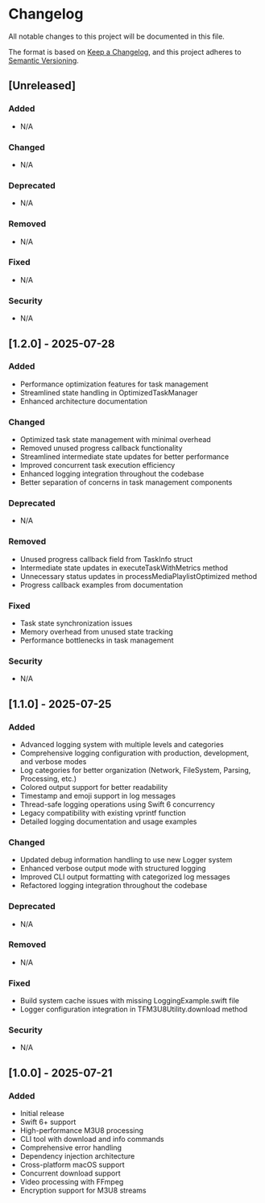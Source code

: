 # Changelog

All notable changes to this project will be documented in this file.

The format is based on [Keep a Changelog](https://keepachangelog.com/en/1.0.0/),
and this project adheres to [Semantic Versioning](https://semver.org/spec/v2.0.0.html).

## [Unreleased]

### Added
- N/A

### Changed
- N/A

### Deprecated
- N/A

### Removed
- N/A

### Fixed
- N/A

### Security
- N/A

## [1.2.0] - 2025-07-28

### Added
- Performance optimization features for task management
- Streamlined state handling in OptimizedTaskManager
- Enhanced architecture documentation

### Changed
- Optimized task state management with minimal overhead
- Removed unused progress callback functionality
- Streamlined intermediate state updates for better performance
- Improved concurrent task execution efficiency
- Enhanced logging integration throughout the codebase
- Better separation of concerns in task management components

### Deprecated
- N/A

### Removed
- Unused progress callback field from TaskInfo struct
- Intermediate state updates in executeTaskWithMetrics method
- Unnecessary status updates in processMediaPlaylistOptimized method
- Progress callback examples from documentation

### Fixed
- Task state synchronization issues
- Memory overhead from unused state tracking
- Performance bottlenecks in task management

### Security
- N/A

## [1.1.0] - 2025-07-25

### Added
- Advanced logging system with multiple levels and categories
- Comprehensive logging configuration with production, development, and verbose modes
- Log categories for better organization (Network, FileSystem, Parsing, Processing, etc.)
- Colored output support for better readability
- Timestamp and emoji support in log messages
- Thread-safe logging operations using Swift 6 concurrency
- Legacy compatibility with existing vprintf function
- Detailed logging documentation and usage examples

### Changed
- Updated debug information handling to use new Logger system
- Enhanced verbose output mode with structured logging
- Improved CLI output formatting with categorized log messages
- Refactored logging integration throughout the codebase

### Deprecated
- N/A

### Removed
- N/A

### Fixed
- Build system cache issues with missing LoggingExample.swift file
- Logger configuration integration in TFM3U8Utility.download method

### Security
- N/A

## [1.0.0] - 2025-07-21

### Added
- Initial release
- Swift 6+ support
- High-performance M3U8 processing
- CLI tool with download and info commands
- Comprehensive error handling
- Dependency injection architecture
- Cross-platform macOS support
- Concurrent download support
- Video processing with FFmpeg
- Encryption support for M3U8 streams 